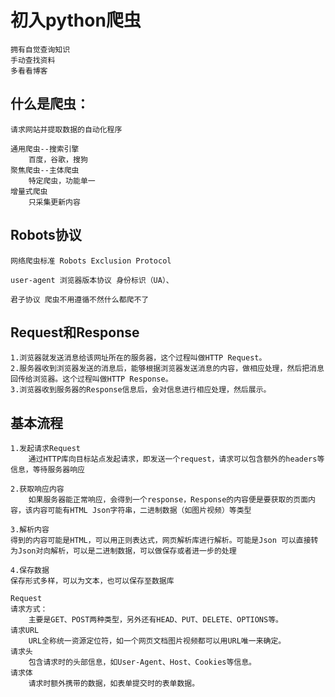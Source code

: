 # 初入python爬虫

    拥有自觉查询知识
    手动查找资料
    多看看博客
## 什么是爬虫：
    请求网站并提取数据的自动化程序
    
    通用爬虫--搜索引擎
        百度，谷歌，搜狗
    聚焦爬虫--主体爬虫
        特定爬虫，功能单一
    增量式爬虫
        只采集更新内容

## Robots协议
    网络爬虫标准 Robots Exclusion Protocol

    user-agent 浏览器版本协议 身份标识（UA）、

    君子协议 爬虫不用遵循不然什么都爬不了
## Request和Response
    1.浏览器就发送消息给该网址所在的服务器，这个过程叫做HTTP Request。
    2.服务器收到浏览器发送的消息后，能够根据浏览器发送消息的内容，做相应处理，然后把消息回传给浏览器。这个过程叫做HTTP Response。
    3.浏览器收到服务器的Response信息后，会对信息进行相应处理，然后展示。

## 基本流程
    1.发起请求Request
        通过HTTP库向目标站点发起请求，即发送一个request，请求可以包含额外的headers等信息，等待服务器响应

    2.获取响应内容
        如果服务器能正常响应，会得到一个response，Response的内容便是要获取的页面内容，该内容可能有HTML Json字符串，二进制数据（如图片视频）等类型

    3.解析内容
    得到的内容可能是HTML，可以用正则表达式，网页解析库进行解析。可能是Json 可以直接转为Json对向解析，可以是二进制数据，可以做保存或者进一步的处理

    4.保存数据
    保存形式多样，可以为文本，也可以保存至数据库

    Request
    请求方式：
        主要是GET、POST两种类型，另外还有HEAD、PUT、DELETE、OPTIONS等。
    请求URL
        URL全称统一资源定位符，如一个网页文档图片视频都可以用URL唯一来确定。
    请求头
        包含请求时的头部信息，如User-Agent、Host、Cookies等信息。
    请求体 
        请求时额外携带的数据，如表单提交时的表单数据。